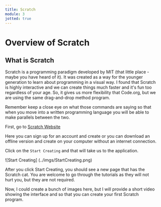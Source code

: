 ```yaml
---
title: Scratch
module: 3
jotted: true
---
```


# Overview of Scratch


## What is Scratch

<!-- video here -->

Scratch is a programming paradigm developed by MIT (that little place - maybe you have heard of it).  It was created as a way for the younger generation to learn about programming in a visual way.  I found that Scratch is highly interactive and we can create things much faster and it's fun too regardless of your age.  So, it gives us more flexibility that Code.org, but we are using the same drag-and-drop method program.

Remember keep a close eye on what those commands are saying so that when you move into a written programming language you will be able to make parallels between the two.

First, go to [Scratch Website](https://scratch.mit.edu/)

Here you can sign up for an account and create or you can download an offline version and create on your computer without an internet connection.

Click on the `Start Creating` and that will take us to the application.

![Start Creating] (../imgs/StartCreating.png)

After you click Start Creating, you should see a new page that has the Scratch cat.  You are welcome to go through the tutorials as they will not hurt you, but they are not required.

Now, I could create a bunch of images here, but I will provide a short video showing the interface and so that you can create your first Scratch program.

<!-- add video here -->


